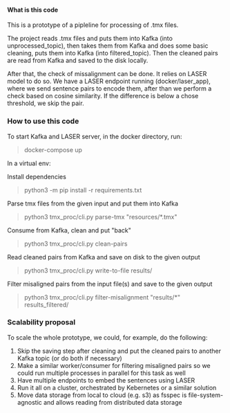 #### What is this code
This is a prototype of a pipleline for processing of .tmx files. 

The project reads .tmx files and puts them into Kafka (into unprocessed_topic), then takes them from Kafka and does some basic cleaning, puts them into Kafka (into filtered_topic). Then the cleaned pairs are read from Kafka and saved to the disk locally.

After that, the check of missalignment can be done. It relies on LASER model to do so. We have a LASER endpoint running (docker/laser_app), where we send sentence pairs to encode them, after than we perform a check based on cosine similarity. If the difference is below a chose threshold, we skip the pair.

### How to use this code
To start Kafka and LASER server, in the docker directory, run:

> docker-compose up

In a virtual env:

Install dependencies
> python3 -m pip install -r requirements.txt

Parse tmx files from the given input and put them into Kafka
> python3 tmx_proc/cli.py parse-tmx "resources/*.tmx"

Consume from Kafka, clean and put "back"
> python3 tmx_proc/cli.py clean-pairs

Read cleaned pairs from Kafka and save on disk to the given output
> python3 tmx_proc/cli.py write-to-file results/

Filter misaligned pairs from the input file(s) and save to the given output
> python3 tmx_proc/cli.py filter-misalignment "results/*" results_filtered/

### Scalability proposal

To scale the whole prototype, we could, for example, do the following:

1. Skip the saving step after cleaning and put the cleaned pairs to another Kafka topic (or do both if necessary)
2. Make a similar worker/consumer for filtering misaligned pairs so we could run multiple processes in parallel for this task as well
3. Have multiple endpoints to embed the sentences using LASER
4. Run it all on a cluster, orchestrated by Kebernetes or a similar solution 
5. Move data storage from local to cloud (e.g. s3) as fsspec is file-system-agnostic and allows reading from distributed data storage